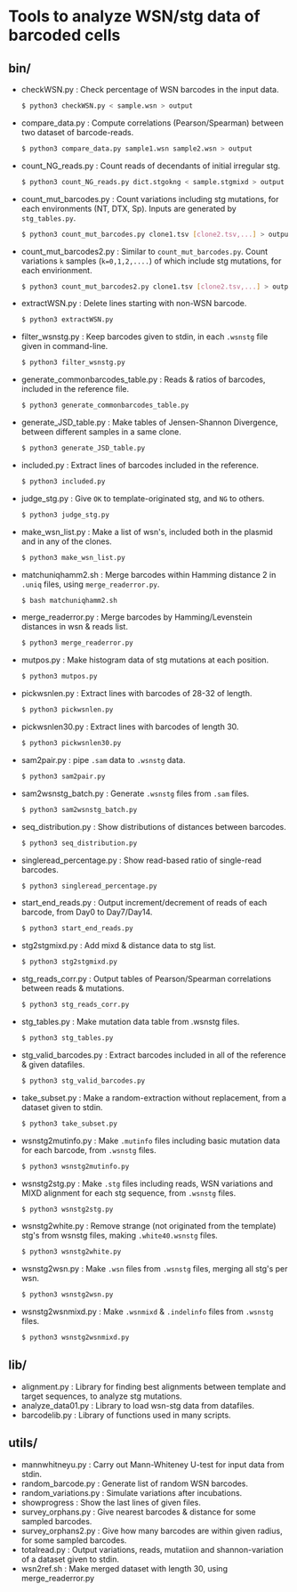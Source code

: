 # Tools to analyze WSN/stg data of barcoded cells
## bin/
- checkWSN.py : Check percentage of WSN barcodes in the input data.
  ```bash
  $ python3 checkWSN.py < sample.wsn > output
  ```

- compare_data.py : Compute correlations (Pearson/Spearman) between two dataset of barcode-reads.
  ```bash
  $ python3 compare_data.py sample1.wsn sample2.wsn > output
  ```
- count_NG_reads.py : Count reads of decendants of initial irregular stg.
  ```bash
  $ python3 count_NG_reads.py dict.stgokng < sample.stgmixd > output
  ```

- count_mut_barcodes.py : Count variations including stg mutations, for each environments (NT, DTX, Sp). Inputs are generated by `stg_tables.py`.
  ```bash
  $ python3 count_mut_barcodes.py clone1.tsv [clone2.tsv,...] > output
  ```

- count_mut_barcodes2.py : Similar to `count_mut_barcodes.py`. Count variations `k` samples (`k=0,1,2,....`) of which include stg mutations, for each envirionment.
  ```bash
  $ python3 count_mut_barcodes2.py clone1.tsv [clone2.tsv,...] > output
  ```

- extractWSN.py : Delete lines starting with non-WSN barcode.
  ```bash
  $ python3 extractWSN.py
  ```

- filter_wsnstg.py : Keep barcodes given to stdin, in each `.wsnstg` file given in command-line.
  ```bash
  $ python3 filter_wsnstg.py
  ```

- generate_commonbarcodes_table.py : Reads & ratios of barcodes, included in the reference file.
  ```bash
  $ python3 generate_commonbarcodes_table.py
  ```

- generate_JSD_table.py : Make tables of Jensen-Shannon Divergence, between different samples in a same clone.
  ```bash
  $ python3 generate_JSD_table.py
  ```

- included.py : Extract lines of barcodes included in the reference.
  ```bash
  $ python3 included.py
  ```

- judge_stg.py : Give `OK` to template-originated stg, and `NG` to others.
  ```bash
  $ python3 judge_stg.py
  ```

- make_wsn_list.py : Make a list of wsn's, included both in the plasmid and in any of the clones.
  ```bash
  $ python3 make_wsn_list.py
  ```

- matchuniqhamm2.sh : Merge barcodes within Hamming distance 2 in `.uniq` files, using `merge_readerror.py`.
  ```bash
  $ bash matchuniqhamm2.sh
  ```

- merge_readerror.py : Merge barcodes by Hamming/Levenstein distances in wsn & reads list.
  ```bash
  $ python3 merge_readerror.py
  ```

- mutpos.py : Make histogram data of stg mutations at each position.
  ```bash
  $ python3 mutpos.py
  ```

- pickwsnlen.py : Extract lines with barcodes of 28-32 of length.
  ```bash
  $ python3 pickwsnlen.py
  ```

- pickwsnlen30.py : Extract lines with barcodes of length 30.
  ```bash
  $ python3 pickwsnlen30.py
  ```

- sam2pair.py : pipe `.sam` data to `.wsnstg` data.
  ```bash
  $ python3 sam2pair.py
  ```

- sam2wsnstg_batch.py : Generate `.wsnstg` files from `.sam` files.
  ```bash
  $ python3 sam2wsnstg_batch.py
  ```

- seq_distribution.py : Show distributions of distances between barcodes.
  ```bash
  $ python3 seq_distribution.py
  ```

- singleread_percentage.py : Show read-based ratio of single-read barcodes.
  ```bash
  $ python3 singleread_percentage.py
  ```

- start_end_reads.py : Output increment/decrement of reads of each barcode, from Day0 to Day7/Day14.
  ```bash
  $ python3 start_end_reads.py
  ```

- stg2stgmixd.py : Add mixd & distance data to stg list.
  ```bash
  $ python3 stg2stgmixd.py
  ```

- stg_reads_corr.py : Output tables of Pearson/Spearman correlations between reads & mutations.
  ```bash
  $ python3 stg_reads_corr.py
  ```

- stg_tables.py : Make mutation data table from .wsnstg files.
  ```bash
  $ python3 stg_tables.py
  ```

- stg_valid_barcodes.py : Extract barcodes included in all of the reference & given datafiles.
  ```bash
  $ python3 stg_valid_barcodes.py
  ```

- take_subset.py : Make a random-extraction without replacement, from a dataset given to stdin.
  ```bash
  $ python3 take_subset.py
  ```

- wsnstg2mutinfo.py : Make `.mutinfo` files including basic mutation data for each barcode, from `.wsnstg` files.
  ```bash
  $ python3 wsnstg2mutinfo.py
  ```

- wsnstg2stg.py : Make `.stg` files including reads, WSN variations and MIXD alignment for each stg sequence, from `.wsnstg` files.
  ```bash
  $ python3 wsnstg2stg.py
  ```

- wsnstg2white.py : Remove strange (not originated from the template) stg's from wsnstg files, making `.white40.wsnstg` files.
  ```bash
  $ python3 wsnstg2white.py
  ```

- wsnstg2wsn.py : Make `.wsn` files from `.wsnstg` files, merging all stg's per wsn.
  ```bash
  $ python3 wsnstg2wsn.py
  ```

- wsnstg2wsnmixd.py : Make `.wsnmixd` & `.indelinfo` files from `.wsnstg` files.
  ```bash
  $ python3 wsnstg2wsnmixd.py
  ```

## lib/
- alignment.py : Library for finding best alignments between template and target sequences, to analyze stg mutations.
- analyze_data01.py : Library to load wsn-stg data from datafiles.
- barcodelib.py : Library of functions used in many scripts.

## utils/
- mannwhitneyu.py : Carry out Mann-Whiteney U-test for input data from stdin.
- random_barcode.py : Generate list of random WSN barcodes.
- random_variations.py : Simulate variations after incubations.
- showprogress : Show the last lines of given files.
- survey_orphans.py : Give nearest barcodes & distance for some sampled barcodes.
- survey_orphans2.py : Give how many barcodes are within given radius, for some sampled barcodes.
- totalread.py : Output variations, reads, mutatiion and shannon-variation of a dataset given to stdin.
- wsn2ref.sh : Make merged dataset with length 30, using merge_readerror.py
